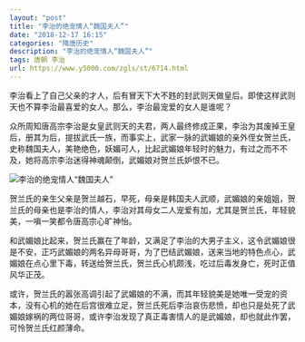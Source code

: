 ```yaml
---
layout: "post"
title: "李治的绝宠情人“魏国夫人”"
date: "2018-12-17 16:15"
categories: "隋唐历史"
description: "李治的绝宠情人“魏国夫人”"
tags: 唐朝 李治
url: https://www.y5000.com/zgls/st/6714.html
---
```






李治看上了自己父亲的才人，后有冒天下大不韪的封武则天做皇后。即使这样武则天也不算李治最喜爱的女人。那么，李治最宠爱的女人是谁呢？

众所周知唐高宗李治是女皇武则天的夫君，两人最终修成正果，李治为其废掉王皇后，册其为后，提拔武氏一族，而事实上，武家一脉的武媚娘的亲外侄女贺兰氏，史称魏国夫人，美艳绝色，妖媚可人，比起武媚娘年轻时的魅力，有过之而不不及，她将高宗李治迷得神魂颠倒，武媚娘对贺兰氏妒恨不已。

![李治的绝宠情人“魏国夫人”](/uploads/allimg/161207/6-16120G42133c6.JPG)

贺兰氏的亲生父亲是贺兰越石，早死，母亲是韩国夫人武顺，武媚娘的亲姐姐，贺兰氏的母亲也是李治的情人，李治对其母女二人宠爱有加，尤其是贺兰氏，年轻貌美，一嗔一笑都令唐高宗心旷神怡。

和武媚娘比起来，贺兰氏赢在了年龄，又满足了李治的大男子主义，这令武媚娘很是不安，正巧武媚娘的两名异母哥哥，为了巴结武媚娘，送来当地的特色点心，武媚娘在点心里下毒，转送给贺兰氏，贺兰氏心机颇浅，吃过后毒发身亡，死时正值风华正茂。

或许，贺兰氏的嚣张高调引起了武媚娘的不满，而其年轻貌美是她唯一受宠的资本，没有心机的她在后宫很难立足，贺兰氏死后李治哀伤悲愤，却也只是处死了武媚娘嫁祸的两位哥哥，或许李治发现了真正毒害情人的是武媚娘，却也就此作罢，可怜贺兰氏红颜薄命。

